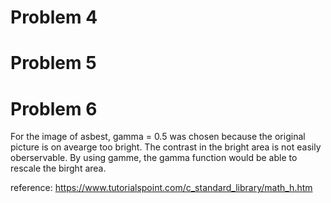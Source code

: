 # Problem 4
# Problem 5
# Problem 6
For the image of asbest, gamma = 0.5 was chosen because the original picture is on avearge too bright.
The contrast in the bright area is not easily oberservable. By using gamme, the gamma function would be
able to rescale the birght area.

reference: https://www.tutorialspoint.com/c_standard_library/math_h.htm
